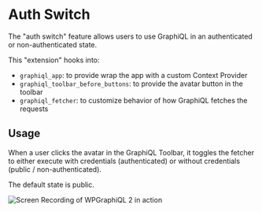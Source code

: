 # Auth Switch

The "auth switch" feature allows users to use GraphiQL in an authenticated or non-authenticated state.

This "extension" hooks into:

- `graphiql_app`: to provide wrap the app with a custom Context Provider
- `graphiql_toolbar_before_buttons`: to provide the avatar button in the toolbar
- `graphiql_fetcher`: to customize behavior of how GraphiQL fetches the requests

## Usage

When a user clicks the avatar in the GraphiQL Toolbar, it toggles the fetcher to either execute with credentials (authenticated) or without credentials (public / non-authenticated).

The default state is public.

![Screen Recording of WPGraphiQL 2 in action](../../../img/graphiql-toggle-auth.gif)
